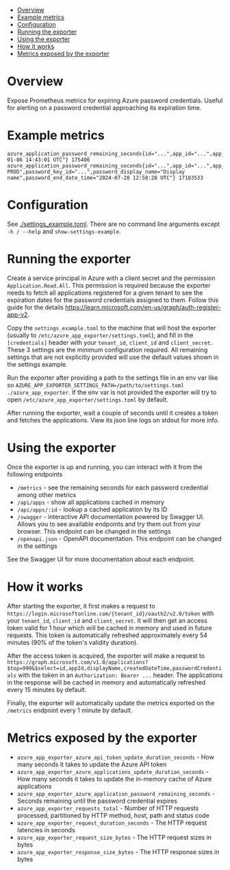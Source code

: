 - [Overview](#overview)
- [Example metrics](#example-metrics)
- [Configuration](#configuration)
- [Running the exporter](#running-the-exporter)
- [Using the exporter](#using-the-exporter)
- [How it works](#how-it-works)
- [Metrics exposed by the exporter](#metrics-exposed-by-the-exporter)

# Overview

Expose Prometheus metrics for expiring Azure password credentials. Useful for alerting on a password credential approaching its expiration time.

# Example metrics

```
azure_application_password_remaining_seconds{id="...",app_id="...",app_display_name="",password_key_id="...",password_display_name="",password_end_date_time="2024-01-06 14:43:01 UTC"} 175406
azure_application_password_remaining_seconds{id="...",app_id="...",app_display_name="DATAPLATFORM-PROD",password_key_id="...",password_display_name="Display name",password_end_date_time="2024-07-20 12:58:28 UTC"} 17103533
```

# Configuration

See [./settings_example.toml](./settings_example.toml). There are no command line arguments except `-h / --help` and `show-settings-example`.

# Running the exporter

Create a service principal in Azure with a client secret and the permission `Application.Read.All`. This permission is required because the exporter needs to fetch all applications registered for a given tenant to see the expiration dates for the password credentials assigned to them. Follow this guide for the details <https://learn.microsoft.com/en-us/graph/auth-register-app-v2>.

Copy the `settings_example.toml` to the machine that will host the exporter (usually to `/etc/azure_app_exporter/settings.toml`), and fill in the `[credentials]` header with your `tenant_id`, `client_id` and `client_secret`. These 3 settings are the minimum configuration required. All remaining settings that are not explicitly provided will use the default values shown in the settings example.

Run the exporter after providing a path to the settings file in an env var like so `AZURE_APP_EXPORTER_SETTINGS_PATH=/path/to/settings.toml ./azure_app_exporter`. If the env var is not provided the exporter will try to open `/etc/azure_app_exporter/settings.toml` by default.

After running the exporter, wait a couple of seconds until it creates a token and fetches the applications. View its json line logs on stdout for more info.

# Using the exporter

Once the exporter is up and running, you can interact with it from the following endpoints

- `/metrics` - see the remaining seconds for each password credential among other metrics
- `/api/apps` - show all applications cached in memory
- `/api/apps/:id` - lookup a cached application by its ID
- `/swagger` - interactive API documentation powered by Swagger UI. Allows you to see available endpoints and try them out from your browser. This endpoint can be changed in the settings
- `/openapi.json` - OpenAPI documentation. This endpoint can be changed in the settings

See the Swagger UI for more documentation about each endpoint.

# How it works

After starting the exporter, it first makes a request to `https://login.microsoftonline.com/{tenant_id}/oauth2/v2.0/token` with your `tenant_id`, `client_id` and `client_secret`. It will then get an access token valid for 1 hour which will be cached in memory and used in future requests. This token is automatically refreshed approximately every 54 minutes (90% of the token's validity duration).

After the access token is acquired, the exporter will make a request to `https://graph.microsoft.com/v1.0/applications?$top=999&$select=id,appId,displayName,createdDateTime,passwordCredentials` with the token in an `Authorization: Bearer ...` header. The applications in the response will be cached in memory and automatically refreshed every 15 minutes by default.

Finally, the exporter will automatically update the metrics exported on the `/metrics` endpoint every 1 minute by default.

# Metrics exposed by the exporter

- `azure_app_exporter_azure_api_token_update_duration_seconds` - How many seconds it takes to update the Azure API token
- `azure_app_exporter_azure_applications_update_duration_seconds` - How many seconds it takes to update the in-memory cache of Azure applications
- `azure_app_exporter_azure_application_password_remaining_seconds` - Seconds remaining until the password credential expires
- `azure_app_exporter_requests_total` - Number of HTTP requests processed, partitioned by HTTP method, host, path and status code
- `azure_app_exporter_request_duration_seconds` - The HTTP request latencies in seconds
- `azure_app_exporter_request_size_bytes` - The HTTP request sizes in bytes
- `azure_app_exporter_response_size_bytes` - The HTTP response sizes in bytes
